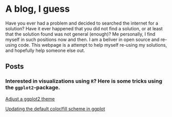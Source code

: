 # A blog, I guess

Have you ever had a problem and decided to searched the internet for a solution? Have it ever happened that you did not find a solution, or at least that the solution found was not general (enough)? Me personally, I find myself in such positions now and then. I am a beliver in open source and re-using code. This webpage is a attempt to help myself re-using my solutions, and hopefully help someone else out.

## Posts

### Interested in visualizations using `R`? Here is some tricks using the `ggplot2`-package.

[Adjust a ggplot2 theme](_posts/2021-09-29-Adjust_a_ggplot_theme.md)

[Updating the default color/fill scheme in ggplot](_posts/2021-09-29-ggplot.md)
